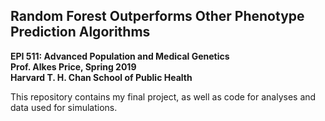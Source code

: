 ## Random Forest Outperforms Other Phenotype Prediction Algorithms 

**EPI 511: Advanced Population and Medical Genetics  
Prof. Alkes Price, Spring 2019  
Harvard T. H. Chan School of Public Health**

This repository contains my final project, as well as code for analyses and data used for simulations.
